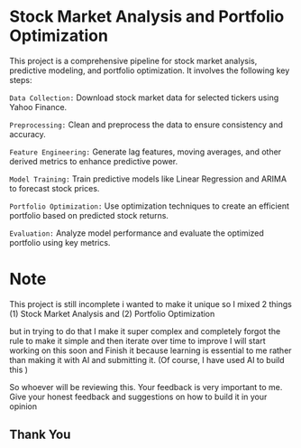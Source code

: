 # Stock Market Analysis and Portfolio Optimization

This project is a comprehensive pipeline for stock market analysis, predictive modeling, and portfolio optimization. It involves the following key steps:

`Data Collection:` Download stock market data for selected tickers using Yahoo Finance.

`Preprocessing:` Clean and preprocess the data to ensure consistency and accuracy.

`Feature Engineering:` Generate lag features, moving averages, and other derived metrics to enhance predictive power.

`Model Training:` Train predictive models like Linear Regression and ARIMA to forecast stock prices.

`Portfolio Optimization:` Use optimization techniques to create an efficient portfolio based on predicted stock returns.

`Evaluation:` Analyze model performance and evaluate the optimized portfolio using key metrics.

# Note

This project is still incomplete i wanted to make it unique so I mixed 2 things (1) Stock Market Analysis and (2) Portfolio Optimization

but in trying to do that I make it super complex and completely forgot the rule to make it simple and then iterate over time to improve 
I will start working on this soon and Finish it because learning is essential to me rather than making it with AI and submitting it. (Of course, I have used AI to build this )

So whoever will be reviewing this. Your feedback is very important to me. Give your honest feedback and suggestions on how to build it in your opinion 
## Thank You
